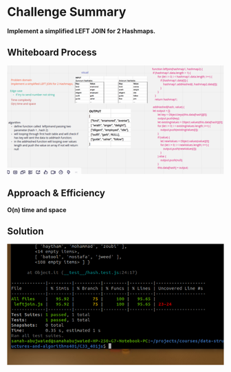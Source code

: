 # Challenge Summary
<!-- Description of the challenge -->
**Implement a simplified LEFT JOIN for 2 Hashmaps.**

## Whiteboard Process

![](./img/leftjoinUML.png)

## Approach & Efficiency

**O(n) time and space**

## Solution
![](./img/leftjointest.png)
<!-- Show how to run your code, and examples of it in action -->
